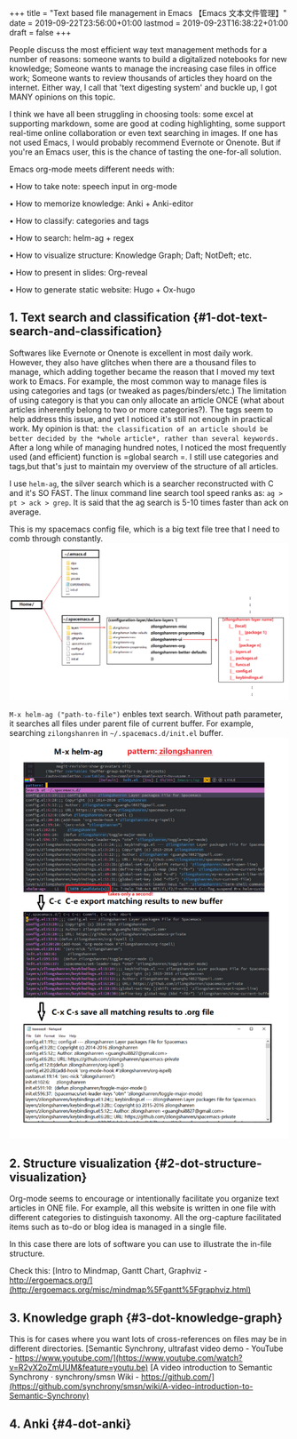 +++
title = "Text based file management in Emacs 【Emacs 文本文件管理】"
date = 2019-09-22T23:56:00+01:00
lastmod = 2019-09-23T16:38:22+01:00
draft = false
+++

People discuss the most efficient way text management methods for a number of reasons: someone wants to build a digitalized notebooks for new
knowledge; Someone wants to manage the increasing case files in office work;
Someone wants to review thousands of articles they hoard on the internet. Either
way, I call that 'text digesting system' and buckle up, I got MANY opinions on
this topic.

I think we have all been struggling in choosing tools: some excel at
supporting markdown, some are good at coding highlighting, some support
real-time online collaboration or even text searching in images. If one has not used Emacs, I would probably
recommend Evernote or Onenote. But if you're an Emacs user, this is the chance of
tasting the one-for-all solution.

Emacs org-mode meets different needs with:

• How to take note: speech input in org-mode

• How to memorize knowledge: Anki + Anki-editor

• How to classify: categories and tags

• How to search: helm-ag + regex

• How to visualize structure: Knowledge Graph; Daft; NotDeft; etc.

• How to present in slides: Org-reveal

• How to generate static website: Hugo + Ox-hugo


## 1. Text search and classification {#1-dot-text-search-and-classification}

Softwares like Evernote or Onenote is excellent in most daily work. However, they also
have glitches when there are a thousand files to manage, which adding together became the reason that I
moved my text work to Emacs. For example, the most common way to manage files
is using categories and tags (or tweaked as pages/binders/etc.) The limitation
of using category is that you can only allocate an article ONCE (what about articles
inherently belong to two or more categories?). The tags seem to
help address this issue, and yet I noticed it's still not enough in practical
work. My opinion is that: `the classification of an article should be better decided by the *whole article*,
rather than several keywords.`
After a long while of managing hundred notes, I noticed the most frequently used (and
efficient) function is =global search =.  I still use categories and tags,but
that's just to maintain my overview of the structure of all articles.

I use `helm-ag`, the silver search which is a searcher reconstructed with C and it's SO FAST.
The linux command line search tool speed ranks as: `ag > pt > ack > grep`. It is
said that the ag search is 5-10 times faster than ack on average.

This is my spacemacs config file, which is a big text file tree that I
need to comb through constantly.
![](/img/searching2.png)

`M-x helm-ag ("path-to-file")` enbles text search. Without path parameter, it
searches all files under parent file of current buffer. For example,
searching `zilongshanren` in `~/.spacemacs.d/init.el` buffer.
![](/img/searching3.png)


## 2. Structure visualization {#2-dot-structure-visualization}

Org-mode seems to encourage or intentionally facilitate you organize text
articles in ONE file. For example, all this website is written in one file with
different categories to distinguish taxonomy. All the org-capture facilitated
items such as to-do or blog idea is managed in a single file.

In this case there are lots of software you can use to illustrate the in-file
structure.

Check this:
[Intro to Mindmap, Gantt Chart, Graphviz - http://ergoemacs.org/](http://ergoemacs.org/misc/mindmap%5Fgantt%5Fgraphviz.html)


## 3. Knowledge graph {#3-dot-knowledge-graph}

This is for cases where you want lots of cross-references on files may be in
different directories.
[Semantic Synchrony, ultrafast video demo - YouTube - https://www.youtube.com/](https://www.youtube.com/watch?v=R2vX2oZmUUM&feature=youtu.be)
[A video introduction to Semantic Synchrony · synchrony/smsn Wiki -
https://github.com/](https://github.com/synchrony/smsn/wiki/A-video-introduction-to-Semantic-Synchrony)


## 4. Anki {#4-dot-anki}
